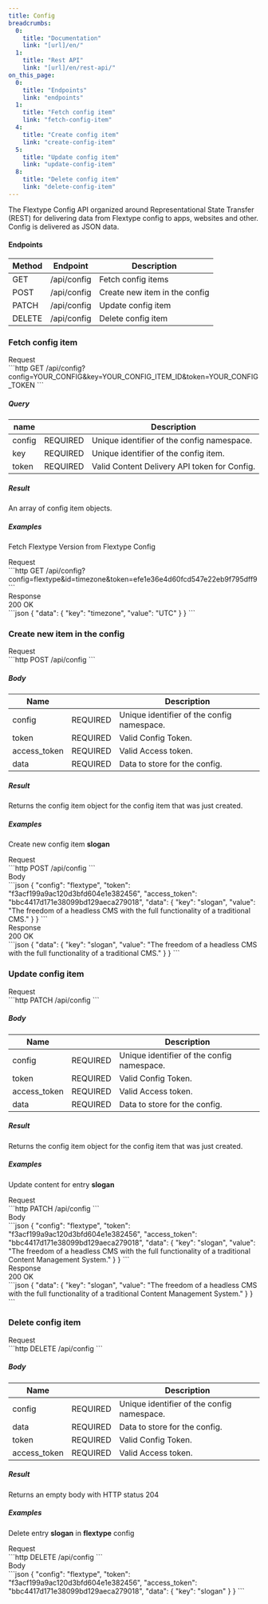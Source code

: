 ```yaml
---
title: Config
breadcrumbs:
  0:
    title: "Documentation"
    link: "[url]/en/"
  1:
    title: "Rest API"
    link: "[url]/en/rest-api/"
on_this_page:
  0:
    title: "Endpoints"
    link: "endpoints"
  1:
    title: "Fetch config item"
    link: "fetch-config-item"
  4:
    title: "Create config item"
    link: "create-config-item"
  5:
    title: "Update config item"
    link: "update-config-item"
  8:
    title: "Delete config item"
    link: "delete-config-item"
---
```


The Flextype Config API organized around Representational State Transfer (REST) for delivering data from Flextype config to apps, websites and other. Config is delivered as JSON data.

#### <a name="endpoints"></a> Endpoints

| Method | Endpoint | Description |
| --- | --- | --- |
| GET | /api/config | Fetch config items |
| POST | /api/config | Create new item in the config |
| PATCH | /api/config | Update config item |
| DELETE | /api/config | Delete config item |

### <a name="fetch-config-item"></a> Fetch config item

<div class="file-header">Request</div>
```http
GET /api/config?config=YOUR_CONFIG&key=YOUR_CONFIG_ITEM_ID&token=YOUR_CONFIG_TOKEN
```

##### Query

| name | |  Description |
| --- | --- | --- |
| config | REQUIRED | Unique identifier of the config namespace. |
| key | REQUIRED | Unique identifier of the config item. |
| token | REQUIRED | Valid Content Delivery API token for Config. |

##### Result

An array of config item objects.

##### Examples

Fetch Flextype Version from Flextype Config

<div class="file-header">Request</div>
```http
GET /api/config?config=flextype&id=timezone&token=efe1e36e4d60fcd547e22eb9f795dff9
```

<div class="file-header flex justify-between"><div>Response</div> <div class="text-right">200 OK</div></div>
```json
{
    "data": {
        "key": "timezone",
        "value": "UTC"
    }
}
```


### <a name="create-config-item"></a> Create new item in the config

<div class="file-header">Request</div>
```http
POST /api/config
```

##### Body

| Name | |  Description |
| --- | --- | --- |
| config | REQUIRED | Unique identifier of the config namespace. |
| token | REQUIRED | Valid Config Token. |
| access_token | REQUIRED | Valid Access token. |
| data | REQUIRED | Data to store for the config. |

##### Result
Returns the config item object for the config item that was just created.

##### Examples

Create new config item **slogan**

<div class="file-header">Request</div>
```http
POST /api/config
```

<div class="file-header">Body</div>
```json
{
	"config": "flextype",
	"token": "f3acf199a9ac120d3bfd604e1e382456",
	"access_token": "bbc4417d171e38099bd129aeca279018",
	"data": {
		"key": "slogan",
		"value": "The freedom of a headless CMS with the full functionality of a traditional CMS."
	}
}
```

<div class="file-header flex justify-between"><div>Response</div> <div class="text-right">200 OK</div></div>
```json
{
    "data": {
        "key": "slogan",
        "value": "The freedom of a headless CMS with the full functionality of a traditional CMS."
    }
}
```

### <a name="update-config-item"></a> Update config item

<div class="file-header">Request</div>
```http
PATCH /api/config
```

##### Body

| Name | |  Description |
| --- | --- | --- |
| config | REQUIRED | Unique identifier of the config namespace. |
| token | REQUIRED | Valid Config Token. |
| access_token | REQUIRED | Valid Access token. |
| data | REQUIRED | Data to store for the config. |

##### Result
Returns the config item object for the config item that was just created.

##### Examples

Update content for entry **slogan**

<div class="file-header">Request</div>
```http
PATCH /api/config
```

<div class="file-header">Body</div>
```json
{
	"config": "flextype",
	"token": "f3acf199a9ac120d3bfd604e1e382456",
	"access_token": "bbc4417d171e38099bd129aeca279018",
    "data": {
        "key": "slogan",
        "value": "The freedom of a headless CMS with the full functionality of a traditional Content Management System."
    }
}
```

<div class="file-header flex justify-between"><div>Response</div> <div class="text-right">200 OK</div></div>
```json
{
    "data": {
        "key": "slogan",
        "value": "The freedom of a headless CMS with the full functionality of a traditional Content Management System."
    }
}
```

### <a name="delete-config-item"></a> Delete config item

<div class="file-header">Request</div>
```http
DELETE /api/config
```

##### Body

| Name | |  Description |
| --- | --- | --- |
| config | REQUIRED | Unique identifier of the config namespace. |
| data | REQUIRED | Data to store for the config. |
| token | REQUIRED | Valid Config Token. |
| access_token | REQUIRED | Valid Access token. |

##### Result
Returns an empty body with HTTP status 204

##### Examples

Delete entry **slogan** in **flextype** config

<div class="file-header">Request</div>
```http
DELETE /api/config
```

<div class="file-header">Body</div>
```json
{
	"config": "flextype",
	"token": "f3acf199a9ac120d3bfd604e1e382456",
	"access_token": "bbc4417d171e38099bd129aeca279018",
    "data": {
        "key": "slogan"
    }
}
```
